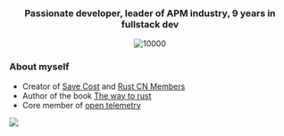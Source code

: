 <h3 align="center">Passionate developer, leader of APM industry, 9 years in fullstack dev</h3>

<p align="middle">
   <img src="https://komarev.com/ghpvc/?username=sunface" alt="10000" />
</p>

### About myself
- Creator of [Save Cost](https://savecost.io) and [Rust CN Members](https://rust.cm)
- Author of the book [The way to rust](https://wayto.rs)
- Core member of [open telemetry](https://github.com/open-telemetry)


![](https://mir-s3-cdn-cf.behance.net/project_modules/disp/7df0bd42774743.57ee5f32bd76e.gif)
